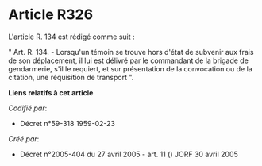# Article R326

L'article R. 134 est rédigé comme suit :

" Art. R. 134. - Lorsqu'un témoin se trouve hors d'état de subvenir aux frais de son déplacement, il lui est délivré par le
commandant de la brigade de gendarmerie, s'il le requiert, et sur présentation de la convocation ou de la citation, une
réquisition de transport ".

**Liens relatifs à cet article**

_Codifié par_:

  - Décret n°59-318 1959-02-23

_Créé par_:

  - Décret n°2005-404 du 27 avril 2005 - art. 11 () JORF 30 avril 2005
